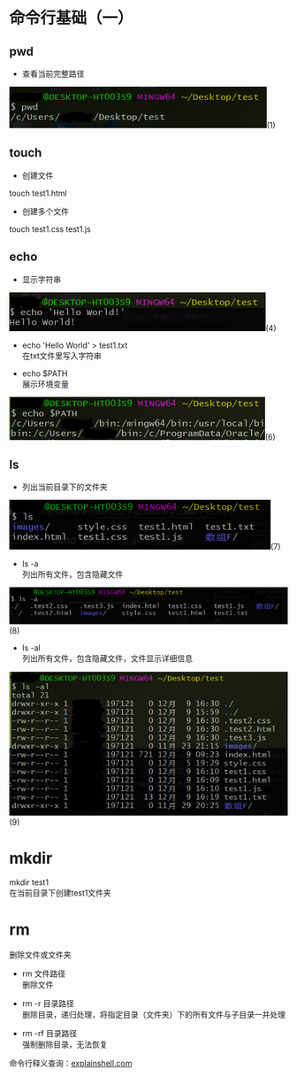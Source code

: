 # 命令行基础（一）

## pwd

* 查看当前完整路径

![image](../images2/56/1.png)(1)

## touch

* 创建文件 

touch test1.html


* 创建多个文件 

touch test1.css test1.js

## echo

* 显示字符串

![image](../images2/56/4.png)(4)

* echo 'Hello World' > test1.txt  
在txt文件里写入字符串 

* echo $PATH   
展示环境变量

![image](../images2/56/6.png)(6)


## ls

* 列出当前目录下的文件夹

![image](../images2/56/7.png)(7)

* ls -a   
列出所有文件，包含隐藏文件

![image](../images2/56/8.png)(8)

* ls -al   
列出所有文件，包含隐藏文件，文件显示详细信息

![image](../images2/56/9.png)(9)

# mkdir

mkdir test1   
在当前目录下创建test1文件夹

# rm 

删除文件或文件夹

* rm 文件路径  
删除文件  


* rm -r 目录路径  
删除目录，递归处理，将指定目录（文件夹）下的所有文件与子目录一并处理

* rm -rf 目录路径  
强制删除目录，无法恢复


命令行释义查询：[explainshell.com](https://explainshell.com)




